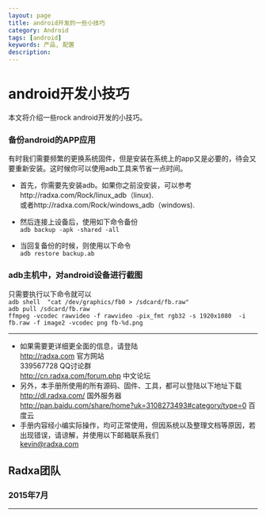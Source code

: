 ```yaml
---
layout: page
title: android开发的一些小技巧
category: Android
tags: [android]
keywords: 产品, 配置
description:
---
```


# android开发小技巧  

本文将介绍一些rock android开发的小技巧。  

### 备份android的APP应用  

有时我们需要频繁的更换系统固件，但是安装在系统上的app又是必要的，待会又要重新安装。这时候你可以使用adb工具来节省一点时间。

* 首先，你需要先安装adb。如果你之前没安装，可以参考http://radxa.com/Rock/linux_adb（linux).  
	或者http://radxa.com/Rock/windows_adb（windows).  

* 然后连接上设备后，使用如下命令备份  
	`adb backup -apk -shared -all`  

* 当回复备份的时候，则使用以下命令  
	`adb restore backup.ab`  

### adb主机中，对android设备进行截图  

只需要执行以下命令就可以  
	`adb shell  "cat /dev/graphics/fb0 > /sdcard/fb.raw"`  
	`adb pull /sdcard/fb.raw`  
	`ffmpeg -vcodec rawvideo -f rawvideo -pix_fmt rgb32 -s 1920x1080  -i fb.raw -f image2 -vcodec png fb-%d.png`  





--------------------------------------------------------------------
* 如果需要更详细更全面的信息，请登陆  
	http://radxa.com  						官方网站  
	339567728         						QQ讨论群  
	http://cn.radxa.com/forum.php					中文论坛  
* 另外，本手册所使用的所有源码、固件、工具，都可以登陆以下地址下载  
	http://dl.radxa.com/                             	      国外服务器  
	http://pan.baidu.com/share/home?uk=3108273493#category/type=0	 百度云  
* 手册内容经小编实际操作，均可正常使用，但因系统以及整理文档等原因，若出现错误，请谅解，并使用以下邮箱联系我们  
	kevin@radxa.com  

## Radxa团队  

### 2015年7月  
--------------------------------------------------------------------
